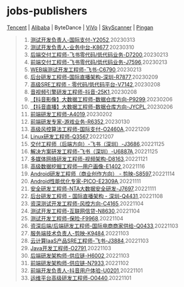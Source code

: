 # jobs-publishers 
[Tencent](Tencent.md) | [Alibaba](Alibaba.md) | ByteDance | [ViVo](ViVo.md) | [SkyScanner](SkyScanner.md) | [Pingan](Pingan.md)
>1. <a href="https://jobs.bytedance.com/referral/pc/position/7209951337692498232/detail" target="_blank">测试开发负责人-国际支付-Y2052</a>,20230313 
>2. <a href="https://jobs.bytedance.com/referral/pc/position/7208772063476697402/detail" target="_blank">测试开发负责人-业务中台-K8677</a>,20230310 
>3. <a href="https://jobs.bytedance.com/referral/pc/position/7199528515247049015/detail" target="_blank">后端交付工程师-飞书零代码/低代码业务-D7200</a>,20230213 
>4. <a href="https://jobs.bytedance.com/referral/pc/position/7199528446975035706/detail" target="_blank">前端交付工程师-飞书零代码/低代码业务-J7596</a>,20230213 
>5. <a href="https://jobs.bytedance.com/referral/pc/position/7199470852281813304/detail" target="_blank">WEB端测试开发工程师-飞书-C6790</a>,20230213 
>6. <a href="https://jobs.bytedance.com/referral/pc/position/7198041769425750333/detail" target="_blank">后台研发工程师-国际直播架构-深圳-R7877</a>,20230209 
>7. <a href="https://jobs.bytedance.com/referral/pc/position/7197708167882295612/detail" target="_blank">高级SRE工程师 - 零代码/低代码平台-V7142</a>,20230208 
>8. <a href="https://jobs.bytedance.com/referral/pc/position/6807285551973009671/detail" target="_blank">音视频引擎研发工程师-抖音-25K1</a>,20230208 
>9. <a href="https://jobs.bytedance.com/referral/pc/position/7196980737177307450/detail" target="_blank">【抖音影像】大数据工程师-数据仓库方向-P9299</a>,20230206 
>10. <a href="https://jobs.bytedance.com/referral/pc/position/7196980005183392057/detail" target="_blank">【抖音直播】大数据工程师-数据仓库方向-JYCPL</a>,20230206 
>11. <a href="https://jobs.bytedance.com/referral/pc/position/7195475568154233143/detail" target="_blank">前端研发工程师-A4019</a>,20230202 
>12. <a href="https://jobs.bytedance.com/referral/pc/position/7194261474385398053/detail" target="_blank">前端研发专家-游戏业务-R6352</a>,20230130 
>13. <a href="https://jobs.bytedance.com/referral/pc/position/7174976837331683640/detail" target="_blank">高级风控算法工程师-国际支付-O2460A</a>,20221209 
>14. <a href="https://jobs.bytedance.com/referral/pc/position/7174327237356472613/detail" target="_blank">Linux研发工程师-Q3567</a>,20221207 
>15. <a href="https://jobs.bytedance.com/referral/pc/position/7169791451270056199/detail" target="_blank">交付工程师（后端方向）-飞书（深圳）-J3686</a>,20221125 
>16. <a href="https://jobs.bytedance.com/referral/pc/position/7169788032022645023/detail" target="_blank">解决方案研发工程师-飞书（深圳）-U6887A</a>,20221125 
>17. <a href="https://jobs.bytedance.com/referral/pc/position/7168459356755888414/detail" target="_blank">多媒体网络研发工程师-视频架构-D8163</a>,20221121 
>18. <a href="https://jobs.bytedance.com/referral/pc/position/7130505311353833741/detail" target="_blank">高级数据挖掘工程师—用户画像-E1402</a>,20221116 
>19. <a href="https://jobs.bytedance.com/referral/pc/position/7165836769802438925/detail" target="_blank">Android研发工程师（商业创作方向） - 剪映-S8597</a>,20221114 
>20. <a href="https://jobs.bytedance.com/referral/pc/position/7164764478306453767/detail" target="_blank">Android性能优化专家-PICO-E2309A</a>,20221111 
>21. <a href="https://jobs.bytedance.com/referral/pc/position/7164600082762877191/detail" target="_blank">安全研发工程师-NTA大数据安全研发-J7697</a>,20221111 
>22. <a href="https://jobs.bytedance.com/referral/pc/position/7163579609395874084/detail" target="_blank">后台研发工程师 - 国际直播架构 - 深圳-Q4431</a>,20221108 
>23. <a href="https://jobs.bytedance.com/referral/pc/position/7162006658410367240/detail" target="_blank">资深测试开发工程师-风控方向-C4165</a>,20221104 
>24. <a href="https://jobs.bytedance.com/referral/pc/position/7162006186824354056/detail" target="_blank">测试开发工程师-互联网信贷-N8630</a>,20221104 
>25. <a href="https://jobs.bytedance.com/referral/pc/position/7162006179043166500/detail" target="_blank">测试开发工程师-保险-F9968</a>,20221104 
>26. <a href="https://jobs.bytedance.com/referral/pc/position/7161808982188067103/detail" target="_blank">资深后端/后端研发工程师-国际电商商家供给-Q0433</a>,20221103 
>27. <a href="https://jobs.bytedance.com/referral/pc/position/7161765077647902990/detail" target="_blank">服务端技术负责人-剪映-K9484</a>,20221103 
>28. <a href="https://jobs.bytedance.com/referral/pc/position/7161696725216053512/detail" target="_blank">云计算IaaS产品SRE工程师-飞书-J3884</a>,20221103 
>29. <a href="https://jobs.bytedance.com/referral/pc/position/7161612599423109406/detail" target="_blank">Java开发工程师-O2791</a>,20221103 
>30. <a href="https://jobs.bytedance.com/referral/pc/position/7161611828639058183/detail" target="_blank">后端研发架构师-供应链-H6002</a>,20221103 
>31. <a href="https://jobs.bytedance.com/referral/pc/position/7161333173921745165/detail" target="_blank">前端研发架构师-供应链-N7933</a>,20221102 
>32. <a href="https://jobs.bytedance.com/referral/pc/position/7160992502161787167/detail" target="_blank">前端开发负责人-抖音用户体验-U0201</a>,20221101 
>33. <a href="https://jobs.bytedance.com/referral/pc/position/7160889399298820360/detail" target="_blank">运维平台高级研发工程师-O0440</a>,20221101 
